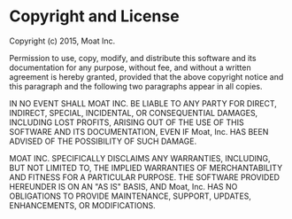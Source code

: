 # Copyright and License

Copyright (c) 2015, Moat Inc.

Permission to use, copy, modify, and distribute this software and its documentation for any purpose, without fee, and without a written agreement is hereby granted, provided that the above copyright notice and this paragraph and the following two paragraphs appear in all copies.

IN NO EVENT SHALL MOAT INC. BE LIABLE TO ANY PARTY FOR DIRECT, INDIRECT, SPECIAL, INCIDENTAL, OR CONSEQUENTIAL DAMAGES, INCLUDING LOST PROFITS, ARISING OUT OF THE USE OF THIS SOFTWARE AND ITS DOCUMENTATION, EVEN IF Moat, Inc. HAS BEEN ADVISED OF THE POSSIBILITY OF SUCH DAMAGE.

MOAT INC. SPECIFICALLY DISCLAIMS ANY WARRANTIES, INCLUDING, BUT NOT LIMITED TO, THE IMPLIED WARRANTIES OF MERCHANTABILITY AND FITNESS FOR A PARTICULAR PURPOSE. THE SOFTWARE PROVIDED HEREUNDER IS ON AN "AS IS" BASIS, AND Moat, Inc. HAS NO OBLIGATIONS TO PROVIDE MAINTENANCE, SUPPORT, UPDATES, ENHANCEMENTS, OR MODIFICATIONS.

